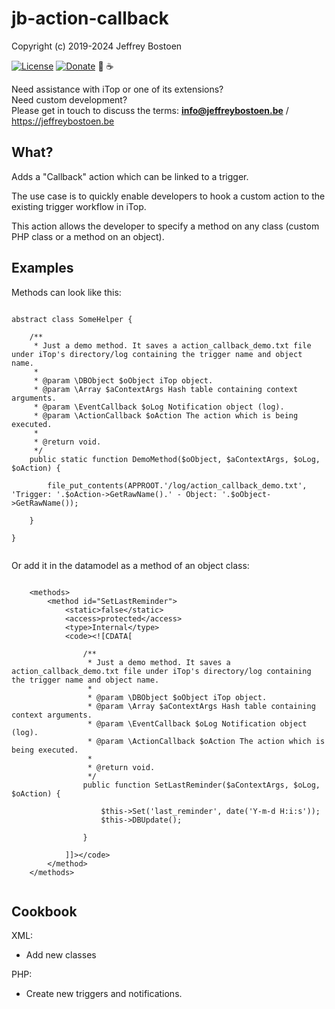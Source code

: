 # jb-action-callback

Copyright (c) 2019-2024 Jeffrey Bostoen

[![License](https://img.shields.io/github/license/jbostoen/iTop-custom-extensions)](https://github.com/jbostoen/iTop-custom-extensions/blob/master/license.md)
[![Donate](https://img.shields.io/badge/Donate-PayPal-green.svg)](https://www.paypal.me/jbostoen)
🍻 ☕

Need assistance with iTop or one of its extensions?  
Need custom development?  
Please get in touch to discuss the terms: **info@jeffreybostoen.be** / https://jeffreybostoen.be

## What?

Adds a "Callback" action which can be linked to a trigger.

The use case is to quickly enable developers to hook a custom action to the existing trigger workflow in iTop.  

This action allows the developer to specify a method on any class (custom PHP class or a method on an object).


## Examples

Methods can look like this:


```

abstract class SomeHelper {

	/**
	 * Just a demo method. It saves a action_callback_demo.txt file under iTop's directory/log containing the trigger name and object name.
	 *
	 * @param \DBObject $oObject iTop object.
	 * @param \Array $aContextArgs Hash table containing context arguments.
	 * @param \EventCallback $oLog Notification object (log).
	 * @param \ActionCallback $oAction The action which is being executed.
	 *
	 * @return void.
	 */
	public static function DemoMethod($oObject, $aContextArgs, $oLog, $oAction) {
	
		file_put_contents(APPROOT.'/log/action_callback_demo.txt', 'Trigger: '.$oAction->GetRawName().' - Object: '.$oObject->GetRawName());
		
	}

}


```

Or add it in the datamodel as a method of an object class:

```

	<methods>
		<method id="SetLastReminder">
			<static>false</static>
			<access>protected</access>
			<type>Internal</type>
			<code><![CDATA[
		  
				/**
				 * Just a demo method. It saves a action_callback_demo.txt file under iTop's directory/log containing the trigger name and object name.
				 *
				 * @param \DBObject $oObject iTop object.
				 * @param \Array $aContextArgs Hash table containing context arguments.
				 * @param \EventCallback $oLog Notification object (log).
				 * @param \ActionCallback $oAction The action which is being executed.
				 *
				 * @return void.
				 */
				public function SetLastReminder($aContextArgs, $oLog, $oAction) {
				
					$this->Set('last_reminder', date('Y-m-d H:i:s'));
					$this->DBUpdate();
					
				}
				
			]]></code>
		</method>
	</methods>
			
```


## Cookbook

XML:
* Add new classes

PHP:
* Create new triggers and notifications.
